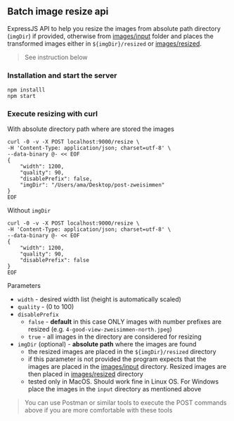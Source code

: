 Batch image resize api
---

ExpressJS API to help you resize the images from absolute path directory (`imgDir`) if provided, otherwise from [images/input](images/input) folder
and places the transformed images either in `${imgDir}/resized` or [images/resized](images/resized).

> See instruction below 

### Installation and start the server

```
npm installl
npm start
```

### Execute **resizing** with curl
With absolute directory path where are stored the images
```
curl -0 -v -X POST localhost:9000/resize \
-H 'Content-Type: application/json; charset=utf-8' \
--data-binary @- << EOF
{
    "width": 1200,
    "quality": 90,
    "disablePrefix": false,
    "imgDir": "/Users/ama/Desktop/post-zweisimmen"
}
EOF
```

Without `imgDir`
```
curl -0 -v -X POST localhost:9000/resize \
-H 'Content-Type: application/json; charset=utf-8' \
--data-binary @- << EOF
{
    "width": 1200,
    "quality": 90,
    "disablePrefix": false
}
EOF
```

Parameters
- `width` - desired width list (height is automatically scaled)
- `quality` - (0 to 100)
- `disablePrefix` 
  - `false` - **default** in this case ONLY images with number prefixes are resized (e.g. `4-good-view-zweisimmen-north.jpeg`)
  - `true` - all images in the directory are considered for resizing
- `imgDir` (optional) - **absolute path** where the images are found 
  - the resized images are placed in the `${imgDir}/resized` directory
  - if this parameter is not provided the program expects that the images are placed in the [images/input](images/input)
  directory. Resized images are then placed in [images/resized](images/resized) directory
  - tested only in MacOS. Should work fine in Linux OS. For Windows place the images in the `input` directory
  as mentioned above

> You can use Postman or similar tools to execute the POST commands above if you are more comfortable with these tools
